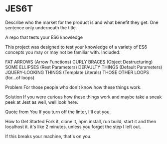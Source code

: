 # JES6T

Describe who the market for the product is and what benefit they get. One sentence only underneath the title.

A repo that tests your ES6 knowledge

This project was designed to test your knowledge of a variety of ES6 concepts you may or may not be familiar with. Included:

FAT ARROWS (Arrow Functions)
CURLY BRACES (Object Destructuring)
SOME ELLIPSES (Rest Parameters)
DEFAULTY THINGS (Default Parameters)
JQUERY-LOOKING THINGS (Template Literals)
THOSE OTHER LOOPS (for...of loops)

Problem
For those people who don't know how these things work.

Solution
If you were curious how these things work and maybe take a sneak peek at Jest as well, well look here.

Quote from You
If you turn off the linter, I'll cut you.

How to Get Started
Fork it, clone it, npm install, run build, start it and then localhost it. 
it's like 2 minutes.
unless you forget the step I left out.

If this breaks your machine, that's on you.